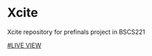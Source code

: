 # Xcite
Xcite repository for prefinals project in BSCS221

[#LIVE VIEW](https://kingnoran.github.io/Xcite/)
